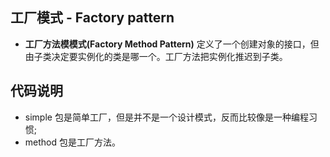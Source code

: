 ## 工厂模式 - Factory pattern

* **工厂方法模模式(Factory Method Pattern)** 定义了一个创建对象的接口，但由子类决定要实例化的类是哪一个。工厂方法把实例化推迟到子类。

## 代码说明

* simple 包是简单工厂，但是并不是一个设计模式，反而比较像是一种编程习惯;
* method 包是工厂方法。